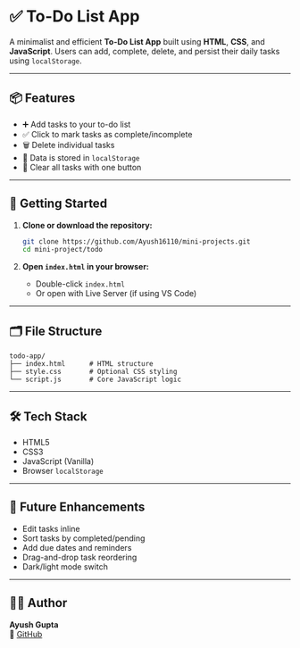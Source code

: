 # ✅ To-Do List App

A minimalist and efficient **To-Do List App** built using **HTML**, **CSS**, and **JavaScript**. Users can add, complete, delete, and persist their daily tasks using `localStorage`.

---

## 📦 Features

-   ➕ Add tasks to your to-do list
-   ✅ Click to mark tasks as complete/incomplete
-   🗑️ Delete individual tasks
-   🔁 Data is stored in `localStorage`
-   🧹 Clear all tasks with one button

---

## 🚀 Getting Started

1. **Clone or download the repository:**

    ```bash
    git clone https://github.com/Ayush16110/mini-projects.git
    cd mini-project/todo
    ```

2. **Open `index.html` in your browser:**

    - Double-click `index.html`
    - Or open with Live Server (if using VS Code)

---

## 🗂️ File Structure

```
todo-app/
├── index.html      # HTML structure
├── style.css       # Optional CSS styling
└── script.js       # Core JavaScript logic
```

---

## 🛠️ Tech Stack

-   HTML5
-   CSS3
-   JavaScript (Vanilla)
-   Browser `localStorage`

---

## 🔮 Future Enhancements

-   Edit tasks inline
-   Sort tasks by completed/pending
-   Add due dates and reminders
-   Drag-and-drop task reordering
-   Dark/light mode switch

---

## 🙋‍♂️ Author

**Ayush Gupta**  
🔗 [GitHub](https://github.com/Ayush16110)
